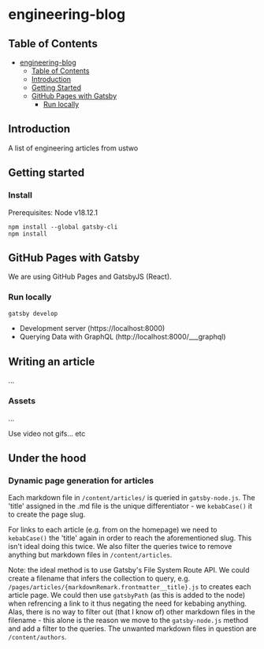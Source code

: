 # engineering-blog

## Table of Contents

- [engineering-blog](#engineering-blog)
	- [Table of Contents](#table-of-contents)
	- [Introduction ](#introduction-)
	- [Getting Started ](#getting-started-)
	- [GitHub Pages with Gatsby ](#github-pages-with-jekyll-)
		- [Run locally ](#run-locally-)

## Introduction <a name="introduction"></a>

A list of engineering articles from ustwo

## Getting started

### Install

Prerequisites: Node v18.12.1 

```
npm install --global gatsby-cli
npm install
```

## GitHub Pages with Gatsby <a name="gatsby"></a>

We are using GitHub Pages and GatsbyJS (React).

### Run locally <a name="run_local"></a>

```bash
gatsby develop
```
- Development server (https://localhost:8000)
- Querying Data with GraphQL (http://localhost:8000/___graphql)

## Writing an article

...

### Assets

...

Use video not gifs... etc

## Under the hood

### Dynamic page generation for articles

Each markdown file in `/content/articles/` is queried in `gatsby-node.js`. The 'title' assigned in the .md file is the unique differentiator - we `kebabCase()` it to create the page slug. 

For links to each article (e.g. from on the homepage) we need to `kebabCase()` the 'title' again in order to reach the aforementioned slug. This isn't ideal doing this twice. We also filter the queries twice to remove anything but markdown files in `/content/articles`.

Note: the ideal method is to use Gatsby's File System Route API. We could create a filename that infers the collection to query, e.g. `/pages/articles/{markdownRemark.frontmatter__title}.js` to creates each article page. We could then use `gatsbyPath` (as this is added to the node) when refrencing a link to it thus negating the need for kebabing anything. Alas, there is no way to filter out (that I know of) other markdown files in the filename - this alone is the reason we move to the `gatsby-node.js` method and add a filter to the queries. The unwanted markdown files in question are `/content/authors`.